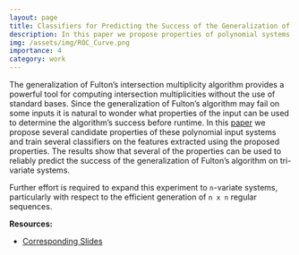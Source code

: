 ```yaml
---
layout: page
title: Classifiers for Predicting the Success of the Generalization of Fulton’s Intersection Multiplicity Algorithm
description: In this paper we propose properties of polynomial systems which we believe may correspond to the success of the Generalization of Fulton’s Intersection Multiplicity Algorithm, and compare 4 classifiers trained on a data set generated from extracting these properties from randomly generated regular sequeces.
img: /assets/img/ROC_Curve.png
importance: 4
category: work
---
```


The generalization of Fulton’s intersection multiplicity algorithm provides a powerful tool for computing intersection multiplicities without the use of standard bases. Since the generalization of Fulton’s algorithm may fail on some inputs it is natural to wonder what
properties of the input can be used to determine the algorithm’s success before runtime. In
this [paper](/assets/pdf/predictingSuccessOfIMHeuristics.pdf) we propose several candidate properties of these polynomial input systems and
train several classifiers on the features extracted using the proposed properties. The results
show that several of the properties can be used to reliably predict the success of the generalization of Fulton’s algorithm on tri-variate systems. 

Further effort is required to expand this experiment to `n`-variate systems, particularly with respect to the efficient generation of `n x n` regular sequences.

__Resources:__

* [Corresponding Slides](/assets/pdf/predictingSuccessOfIMHeuristics_slides.pdf)



